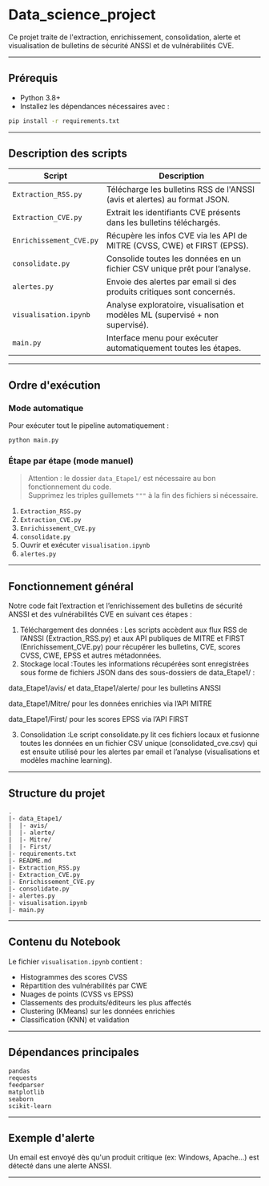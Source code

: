 
# Data_science_project

Ce projet traite de l'extraction, enrichissement, consolidation, alerte et visualisation de bulletins de sécurité ANSSI et de vulnérabilités CVE.

---

## Prérequis

- Python 3.8+
- Installez les dépendances nécessaires avec :

```bash
pip install -r requirements.txt
```

---

## Description des scripts

| Script                    | Description                                                                 |
|---------------------------|-----------------------------------------------------------------------------|
| `Extraction_RSS.py`       | Télécharge les bulletins RSS de l'ANSSI (avis et alertes) au format JSON.   |
| `Extraction_CVE.py`       | Extrait les identifiants CVE présents dans les bulletins téléchargés.       |
| `Enrichissement_CVE.py`   | Récupère les infos CVE via les API de MITRE (CVSS, CWE) et FIRST (EPSS).    |
| `consolidate.py`          | Consolide toutes les données en un fichier CSV unique prêt pour l’analyse. |
| `alertes.py`              | Envoie des alertes par email si des produits critiques sont concernés.     |
| `visualisation.ipynb`     | Analyse exploratoire, visualisation et modèles ML (supervisé + non supervisé).        |
| `main.py`                 | Interface menu pour exécuter automatiquement toutes les étapes.             |

---

## Ordre d'exécution

### Mode automatique
Pour exécuter tout le pipeline automatiquement :

```bash
python main.py
```

### Étape par étape (mode manuel)

> Attention : le dossier `data_Etape1/` est nécessaire au bon fonctionnement du code.  
> Supprimez les triples guillemets `"""` à la fin des fichiers si nécessaire.

1. `Extraction_RSS.py`
2. `Extraction_CVE.py`
3. `Enrichissement_CVE.py`
4. `consolidate.py`
5. Ouvrir et exécuter `visualisation.ipynb`
6. `alertes.py`

---
## Fonctionnement général
Notre code fait l’extraction et l’enrichissement des bulletins de sécurité ANSSI et des vulnérabilités CVE en suivant ces étapes :
1. Téléchargement des données : Les scripts accèdent aux flux RSS de l’ANSSI (Extraction_RSS.py) et aux API publiques de MITRE et FIRST (Enrichissement_CVE.py) pour récupérer les bulletins, CVE, scores CVSS, CWE, EPSS et autres métadonnées.
2. Stockage local :Toutes les informations récupérées sont enregistrées sous forme de fichiers JSON dans des sous-dossiers de data_Etape1/ :

data_Etape1/avis/ et data_Etape1/alerte/ pour les bulletins ANSSI

data_Etape1/Mitre/ pour les données enrichies via l’API MITRE

data_Etape1/First/ pour les scores EPSS via l’API FIRST

3. Consolidation :Le script consolidate.py lit ces fichiers locaux et fusionne toutes les données en un fichier CSV unique (consolidated_cve.csv) qui est ensuite utilisé pour les alertes par email et l’analyse (visualisations et modèles machine learning).
---
## Structure du projet

```
.
|- data_Etape1/
|  |- avis/
|  |- alerte/
|  |- Mitre/
|  |- First/
|- requirements.txt
|- README.md
|- Extraction_RSS.py
|- Extraction_CVE.py
|- Enrichissement_CVE.py
|- consolidate.py
|- alertes.py
|- visualisation.ipynb
|- main.py
```

---

## Contenu du Notebook

Le fichier `visualisation.ipynb` contient :

- Histogrammes des scores CVSS
- Répartition des vulnérabilités par CWE
- Nuages de points (CVSS vs EPSS)
- Classements des produits/éditeurs les plus affectés
- Clustering (KMeans) sur les données enrichies
- Classification (KNN) et validation

---

## Dépendances principales

```
pandas
requests
feedparser
matplotlib
seaborn
scikit-learn
```

---

## Exemple d'alerte

Un email est envoyé dès qu'un produit critique (ex: Windows, Apache...) est détecté dans une alerte ANSSI.

---

